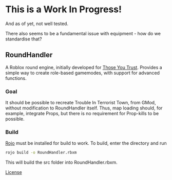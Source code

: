 # This is a Work In Progress!
And as of yet, not well tested.

There also seems to be a fundamental issue with equipment - how do we standardise that?

## RoundHandler
A Roblox round engine, initially developed for [Those You Trust](https://www.roblox.com/games/2848381272). Provides a simple way to create role-based gamemodes, with support for advanced functions.

### Goal
It should be possible to recreate Trouble In Terrorist Town, from GMod, without modification to RoundHandler itself.
Thus, map loading should, for example, integrate Props, but there is no requirement for Prop-kills to be possible.

### Build
[Rojo](https://github.com/rojo-rbx/rojo) must be installed for build to work.
To build, enter the directory and run
```bash
rojo build -o RoundHandler.rbxm
```
This will build the src folder into RoundHandler.rbxm.

[License](https://github.com/Skekdog/RoundHandler/blob/master/LICENSE)